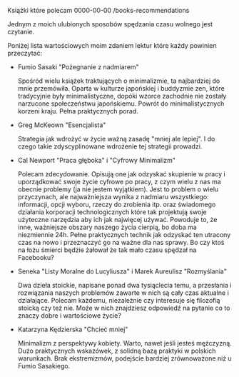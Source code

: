 Książki które polecam
0000-00-00
/books-recommendations

Jednym z moich ulubionych sposobów spędzania czasu wolnego jest czytanie.

Poniżej lista wartościowych moim zdaniem lektur które każdy powinien przeczytać:

* Fumio Sasaki "Pożegnanie z nadmiarem"

	Spośród wielu książek traktujących o minimalizmie, ta najbardziej do mnie przemówiła. Oparta w kulturze
	japońskiej i buddyzmie zen, które tradycyjnie były minimalistyczne, dopóki wzorce zachodnie nie zostały
	narzucone społeczeństwu japońskiemu. Powrót do minimalistycznych korzeni kraju. Pełna praktycznych porad.

* Greg McKeown "Esencjalista"

	Strategia jak wdrożyć w życie ważną zasadę "mniej ale lepiej". I do czego takie zdyscyplinowane wdrożenie
	tej strategii prowadzi.

* Cal Newport "Praca głęboka" i "Cyfrowy Minimalizm"

	Polecam zdecydowanie. Opisują one jak odzyskać skupienie w pracy i uporządkować swoje życie cyfrowe
	po pracy, z czym wielu z nas ma obecnie problemy (ja nie jestem wyjątkiem). Jest to problem o wielu przyczynach, 
	ale najważniejsza wynika z nadmiaru wszystkiego: informacji, opcji wyboru, rzeczy do zrobienia itp. oraz świadomego
	działania korporacji technologicznych które tak projektują swoje użyteczne narzędzia aby ich jak najwięcej używać.
	Powoduje to, że inne, ważniejsze obszary naszego życia cierpią, bo doba ma niezmiennie 24h. Pełne praktycznych
	technik jak odzyskać ten utracony czas na nowo i przeznaczyć go na ważne dla nas sprawy. Bo czy ktoś na łożu śmierci
	będzie żałował że tak mało czasu spędzał na Facebooku?

* Seneka "Listy Moralne do Lucyliusza" i Marek Aureulisz "Rozmyślania"

	Dwa dzieła stoickie, napisane ponad dwa tysiąclecia temu, a przesłania i rozwiązania naszych problemów zawarte w nich
	są cały czas aktualne i działające. Polecam każdemu, niezależnie czy interesuje się filozofią stoicką czy też nie. Może
	w nich znajdziesz odpowiedź na pytanie co to znaczy dobre i wartościowe życie?

* Katarzyna Kędzierska "Chcieć mniej"

	Minimalizm z perspektywy kobiety. Warto, nawet jeśli jesteś mężczyzną. Dużo praktycznych wskazówek, z solidną bazą praktyki
	w polskich warunkach. Brak ekstremizmów, podejście bardziej zrównoważone niż u Fumio Sasakiego.
